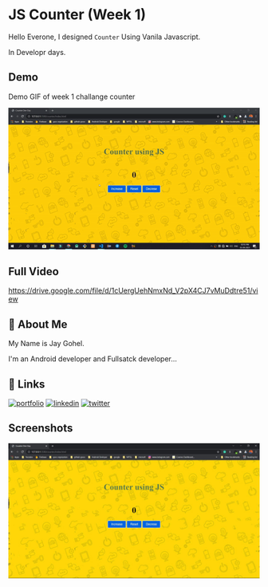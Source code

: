 
# JS Counter (Week 1)

Hello Everone, I designed `Counter` Using Vanila Javascript.

In Developr days.

## Demo

Demo GIF of week 1 challange counter

![App video](counter.gif)


## Full Video
https://drive.google.com/file/d/1cUergUehNmxNd_V2pX4CJ7vMuDdtre51/view

  
## 🚀 About Me
My Name is Jay Gohel. 

I'm an Android developer and Fullsatck developer...


  
## 🔗 Links
[![portfolio](https://img.shields.io/badge/my_portfolio-000?style=for-the-badge&logo=ko-fi&logoColor=white)](https://jaygohel.netlify.com/)
[![linkedin](https://img.shields.io/badge/linkedin-0A66C2?style=for-the-badge&logo=linkedin&logoColor=white)](https://www.linkedin.com/in/goheljay)
[![twitter](https://img.shields.io/badge/twitter-1DA1F2?style=for-the-badge&logo=twitter&logoColor=white)](https://twitter.com/Jaygohel2001)

  
## Screenshots

![App Screenshot](counter.JPG) 


  
